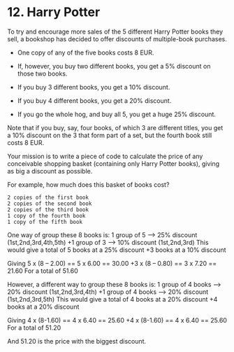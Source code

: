 # 12. Harry Potter

To try and encourage more sales of the 5 different Harry Potter books they sell, a bookshop has decided to offer discounts of multiple-book purchases.

- One copy of any of the five books costs 8 EUR.

- If, however, you buy two different books, you get a 5% discount on those two books.

- If you buy 3 different books, you get a 10% discount.

- If you buy 4 different books, you get a 20% discount.

- If you go the whole hog, and buy all 5, you get a huge 25% discount.

Note that if you buy, say, four books, of which 3 are different titles, you get a 10% discount on the 3 that form part of a set, but the fourth book still costs 8 EUR.

Your mission is to write a piece of code to calculate the price of any conceivable shopping basket (containing only Harry Potter books), giving as big a discount as possible.

For example, how much does this basket of books cost?

    2 copies of the first book
    2 copies of the second book
    2 copies of the third book
    1 copy of the fourth book
    1 copy of the fifth book

One way of group these 8 books is:
    1 group of 5 –> 25% discount (1st,2nd,3rd,4th,5th)
    +1 group of 3 –> 10% discount (1st,2nd,3rd)
    This would give a total of
    5 books at a 25% discount
    +3 books at a 10% discount

Giving
    5 x (8 – 2.00) == 5 x 6.00 == 30.00
    +3 x (8 – 0.80) == 3 x 7.20 == 21.60
    For a total of 51.60

However, a different way to group these 8 books is:
    1 group of 4 books –> 20% discount (1st,2nd,3rd,4th)
    +1 group of 4 books –> 20% discount (1st,2nd,3rd,5th)
    This would give a total of
    4 books at a 20% discount
    +4 books at a 20% discount

Giving
    4 x (8-1.60) == 4 x 6.40 == 25.60
    +4 x (8-1.60) == 4 x 6.40 == 25.60
    For a total of 51.20

And 51.20 is the price with the biggest discount.